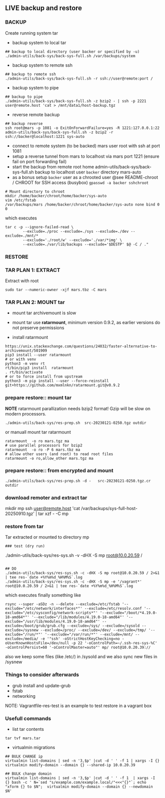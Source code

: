 ## LIVE backup and restore
### BACKUP
Create running system tar
- backup system to local tar
```
## backup to local directory (user backer or specified by -u)
./admin-utils/back-sys/back-sys-full.sh /var/backups/system
```
- backup system to remote ssh
```
## backup to remote ssh
./admin-utils/back-sys/back-sys-full.sh -r ssh://user@remote:port /
```
- backup system to pipe
```
## backup to pipe
./admin-utils/back-sys/back-sys-full.sh -z bzip2 - | ssh -p 2221 user@remote.host 'cat > /mnt/data1/host-backup.tgz
```
- reverse remote backup
```
## backup reverse
ssh root@mars -p 1081 -o ExitOnForwardFailure=yes -R 1221:127.0.0.1:22 admin-utils/back-sys/back-sys-full.sh -z bzip2 -r ssh://backer@localhost:1221 sys-auto
```
  - connect to remote system (to be backed) mars user root with ssh at port 1081
  - setup a reverse tunnel from mars to localhost via mars port 1221 (ensure fail on port forwarding fail)
  - start the backup from remote root home admin-utils/back-sys/back-sys-full.sh backup to localhost user `backer` directory mars-auto
  - as a bonus setup `backer` user as a chrooted user @see README-chroot / CHROOT for SSH access (busybox) `gpasswd -a backer sshchroot`
```
# Mount directory to chroot
mkdir /home/backer/chroot/home/backer/sys-auto
vim /etc/fstab
/var/backups/mars /home/backer/chroot/home/backer/sys-auto none bind 0 0
```

which executes
```
tar c -p --ignore-failed-read \
        --exclude=./proc --exclude=./sys --exclude=./dev --exclude=./mnt/*
        --exclude='./root/w' --exclude='./var/*img' \
        --exclude=./var/lib/backups --exclude='$DESTP' $@ -C / ."
```



### RESTORE


### TAR PLAN 1: EXTRACT
Extract with root
```
sudo tar --numeric-owner -xjf mars.tbz -C mars
```

### TAR PLAN 2: MOUNT tar
- mount tar archivemount is slow
- mount tar use **ratarmount**, minimum version 0.9.2, as earlier versions do not preserve permissions

- install ratarmount
```
https://unix.stackexchange.com/questions/24032/faster-alternative-to-archivemount/501909
pip3 install --user ratarmount
# or with venv
python3 -m venv rt
rt/bin/pip3 install  ratarmount
. rt/bin/activate
# or to force install from upstream
python3 -m pip install --user --force-reinstall git+https://github.com/mxmlnkn/ratarmount.git@v0.9.2
```


### prepare restore:: mount tar
**NOTE** ratarmount parallization needs bzip2 format! Gzip will be slow on modern processors.

```
./admin-utils/back-sys/res-prep.sh  src-20230121-0250.tgz outdir
```

or manuall mount tar ratarmount
```
ratarmount  -o ro mars.tgz ma
# use parallel processors for bzip2
ratarmount  -o ro -P 6 mars.tbz ma
# allow other users (and root) to read root files
ratarmount -o ro,allow_other mars.tgz ma
```

### prepare restore:: from encrypted and mount

```
./admin-utils/back-sys/res-prep.sh -d -   src-20230121-0250.tgz.cr outdir
```

### download remoter and extract tar
mkdir mp
ssh user@remote.host 'cat /var/backups/sys-full-host-20250910.tgz' | tar xzf - -C mp


### restore from tar 
Tar extracted or mounted to directory mp
```
### test (dry run)
```
./admin-utils/back-sys/res-sys.sh -v -dHX -S mp root@10.0.20.59 / 
```

## DO
./admin-utils/back-sys/res-sys.sh -c -dHX -S mp root@10.0.20.59 / 2>&1 | tee res-`date +%Y%m%d_%H%M%S`.log
./admin-utils/back-sys/res-sys.sh -c -dHX -S mp -e '/vagrant*' root@10.0.20.59 / 2>&1 | tee res-`date +%Y%m%d_%H%M%S`.log
```

which executes finally something like
```
rsync --super -aSDz -n --delete --exclude=/etc/fstab '--exclude="/etc/network/interfaces*"' --exclude=/etc/resolv.conf '--exclude="/etc/sysconfig/network-scripts*"' '--exclude="/boot/*4.19.0-18-amd64*"' '--exclude="/lib/modules/4.19.0-18-amd64"' '--exclude="/usr/lib/modules/4.19.0-18-amd64"' --exclude=/boot/grub/grub.cfg --exclude=/sys/ --exclude=/sysold --exclude=/sysnew --exclude=/proc/ --exclude=/dev/ --exclude=/tmp/ '--exclude="/run/*"' '--exclude="/var/run/*"' --exclude=/mnt/ --exclude=/media/ -e '"ssh' -oStrictHostKeyChecking=no -oUserKnownHostsFile=/dev/null -p 22 '-oControlPath=~/.ssh-res-sys-%C' -oControlPersist=60 '-oControlMaster=auto"' mp/ root@10.0.20.39://
```
also we keep some files (like /etc/) in /sysold and we also sync new files in /sysnew



### Things to consider afterwards
- grub install and update-grub
- fstab
- networking



NOTE: Vagrantfile-res-test is an example to test restore in a vagrant box

### Usefull commands
- list tar contents
```
tar tvf mars.tar 
```
- virtualmin migrations
```
## BULK CHANGE ip
virtualmin list-domains | sed -n '3,$p' |cut -d ' ' -f 1 | xargs -I {} virtualmin modify-domain --domain {} --shared-ip 10.0.20.39

## BULK change domain
virtualmin list-domains | sed -n '3,$p' |cut -d ' ' -f 1  | xargs -I {} bash -c ' N=`sed "s/example.com/example.local/"<<<"{}"`; echo "xform {} to $N";  virtualmin modify-domain --domain {} --newdomain $N'
```


